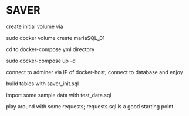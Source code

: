 # SAVER
create initial volume via


sudo docker volume create mariaSQL_01

cd to docker-compose.yml directory

sudo docker-compose up -d

connect to adminer via IP of docker-host; connect to database and enjoy

build tables with saver_init.sql

import some sample data with test_data.sql

play around with some requests; requests.sql is a good starting point
